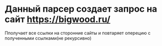 # Данный парсер создает запрос на сайт https://bigwood.ru/
Пполучает все ссылки на сторонние сайты и повтаряет оперецию с полученными ссылками(не рекурсивно)
